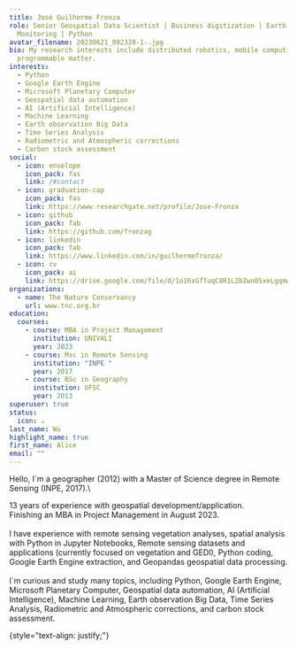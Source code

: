```yaml
---
title: José Guilherme Fronza
role: Senior Geospatial Data Scientist | Business digitization | Earth
  Monitoring | Python
avatar_filename: 20230621_092320-1-.jpg
bio: My research interests include distributed robotics, mobile computing and
  programmable matter.
interests:
  - Python
  - Google Earth Engine
  - Microsoft Planetary Computer
  - Geospatial data automation
  - AI (Artificial Intelligence)
  - Machine Learning
  - Earth observation Big Data
  - Time Series Analysis
  - Radiometric and Atmospheric corrections
  - Carbon stock assessment
social:
  - icon: envelope
    icon_pack: fas
    link: /#contact
  - icon: graduation-cap
    icon_pack: fas
    link: https://www.researchgate.net/profile/Jose-Fronza
  - icon: github
    icon_pack: fab
    link: https://github.com/fronzag
  - icon: linkedin
    icon_pack: fab
    link: https://www.linkedin.com/in/guilhermefronza/
  - icon: cv
    icon_pack: ai
    link: https://drive.google.com/file/d/1o16xGfTuqC8R1LZbZwn0SxeLgqmwaECT/view?usp=drive_link
organizations:
  - name: The Nature Conservancy
    url: www.tnc.org.br
education:
  courses:
    - course: MBA in Project Management
      institution: UNIVALI
      year: 2023
    - course: Msc in Remote Sensing
      institution: "INPE "
      year: 2017
    - course: BSc in Geography
      institution: UFSC
      year: 2013
superuser: true
status:
  icon: ☕️
last_name: Wu
highlight_name: true
first_name: Alice
email: ""
---
```

<!--StartFragment-->

Hello, I`m a geographer (2012) with a Master of Science degree in Remote Sensing (INPE, 2017).\

13 years of experience with geospatial development/application.\
Finishing an MBA in Project Management in August 2023.\
\
I have experience with remote sensing vegetation analyses, spatial analysis with Python in Jupyter Notebooks, Remote sensing datasets and applications (currently focused on vegetation and GEDI), Python coding, Google Earth Engine extraction, and Geopandas geospatial data processing.\
\
I`m curious and study many topics, including Python, Google Earth Engine, Microsoft Planetary Computer, Geospatial data automation, AI (Artificial Intelligence), Machine Learning, Earth observation Big Data, Time Series Analysis, Radiometric and Atmospheric corrections, and carbon stock assessment.

<!--EndFragment-->

{style="text-align: justify;"}